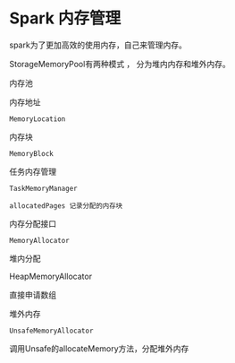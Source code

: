 # Spark 内存管理 #

spark为了更加高效的使用内存，自己来管理内存。



StorageMemoryPool有两种模式 ， 分为堆内内存和堆外内存。







内存池 



内存地址

```
MemoryLocation
```

内存块

```
MemoryBlock
```





任务内存管理

```
TaskMemoryManager
```



```
allocatedPages 记录分配的内存块
```





内存分配接口

```
MemoryAllocator
```



堆内分配

HeapMemoryAllocator

直接申请数组

堆外内存

```
UnsafeMemoryAllocator
```

调用Unsafe的allocateMemory方法，分配堆外内存



